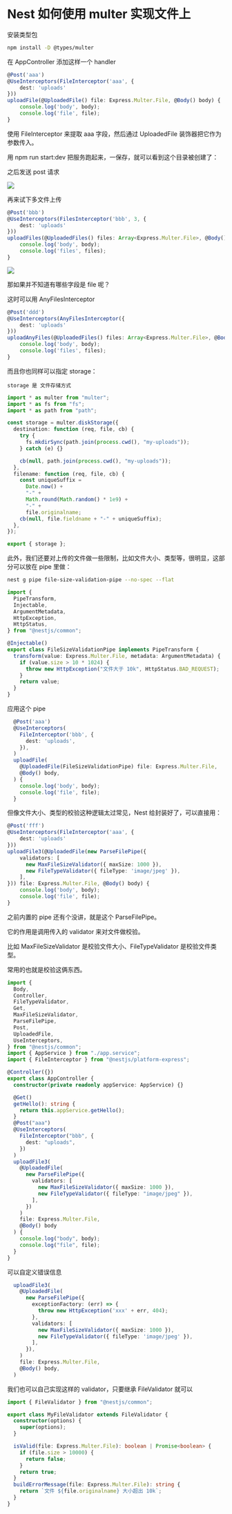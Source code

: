 # Nest 如何使用 multer 实现文件上

安装类型包

```sh
npm install -D @types/multer
```

在 AppController 添加这样一个 handler

```ts
@Post('aaa')
@UseInterceptors(FileInterceptor('aaa', {
    dest: 'uploads'
}))
uploadFile(@UploadedFile() file: Express.Multer.File, @Body() body) {
    console.log('body', body);
    console.log('file', file);
}
```

使用 FileInterceptor 来提取 aaa 字段，然后通过 UploadedFile 装饰器把它作为参数传入。

用 npm run start:dev 把服务跑起来，一保存，就可以看到这个目录被创建了：

之后发送 post 请求

![](./images/14.Nest%20如何使用%20multer%20实现文件上传/上传.jpg)

再来试下多文件上传

```ts
@Post('bbb')
@UseInterceptors(FilesInterceptor('bbb', 3, {
    dest: 'uploads'
}))
uploadFiles(@UploadedFiles() files: Array<Express.Multer.File>, @Body() body) {
    console.log('body', body);
    console.log('files', files);
}

```

![](./images/14.Nest%20如何使用%20multer%20实现文件上传/多文件上传.jpg)

那如果并不知道有哪些字段是 file 呢？

这时可以用 AnyFilesInterceptor

```ts
@Post('ddd')
@UseInterceptors(AnyFilesInterceptor({
    dest: 'uploads'
}))
uploadAnyFiles(@UploadedFiles() files: Array<Express.Multer.File>, @Body() body) {
    console.log('body', body);
    console.log('files', files);
}

```

而且你也同样可以指定 storage：

`storage 是 文件存储方式`

```ts
import * as multer from "multer";
import * as fs from "fs";
import * as path from "path";

const storage = multer.diskStorage({
  destination: function (req, file, cb) {
    try {
      fs.mkdirSync(path.join(process.cwd(), "my-uploads"));
    } catch (e) {}

    cb(null, path.join(process.cwd(), "my-uploads"));
  },
  filename: function (req, file, cb) {
    const uniqueSuffix =
      Date.now() +
      "-" +
      Math.round(Math.random() * 1e9) +
      "-" +
      file.originalname;
    cb(null, file.fieldname + "-" + uniqueSuffix);
  },
});

export { storage };
```

此外，我们还要对上传的文件做一些限制，比如文件大小、类型等，很明显，这部分可以放在 pipe 里做：

```sh
nest g pipe file-size-validation-pipe --no-spec --flat
```

```ts
import {
  PipeTransform,
  Injectable,
  ArgumentMetadata,
  HttpException,
  HttpStatus,
} from "@nestjs/common";

@Injectable()
export class FileSizeValidationPipe implements PipeTransform {
  transform(value: Express.Multer.File, metadata: ArgumentMetadata) {
    if (value.size > 10 * 1024) {
      throw new HttpException("文件大于 10k", HttpStatus.BAD_REQUEST);
    }
    return value;
  }
}
```

应用这个 pipe

```ts
  @Post('aaa')
  @UseInterceptors(
    FileInterceptor('bbb', {
      dest: 'uploads',
    }),
  )
  uploadFile(
    @UploadedFile(FileSizeValidationPipe) file: Express.Multer.File,
    @Body() body,
  ) {
    console.log('body', body);
    console.log('file', file);
  }
```

但像文件大小、类型的校验这种逻辑太过常见，Nest 给封装好了，可以直接用：

```ts
@Post('fff')
@UseInterceptors(FileInterceptor('aaa', {
    dest: 'uploads'
}))
uploadFile3(@UploadedFile(new ParseFilePipe({
    validators: [
      new MaxFileSizeValidator({ maxSize: 1000 }),
      new FileTypeValidator({ fileType: 'image/jpeg' }),
    ],
})) file: Express.Multer.File, @Body() body) {
    console.log('body', body);
    console.log('file', file);
}

```

之前内置的 pipe 还有个没讲，就是这个 ParseFilePipe。

它的作用是调用传入的 validator 来对文件做校验。

比如 MaxFileSizeValidator 是校验文件大小、FileTypeValidator 是校验文件类型。

常用的也就是校验这俩东西。

```ts
import {
  Body,
  Controller,
  FileTypeValidator,
  Get,
  MaxFileSizeValidator,
  ParseFilePipe,
  Post,
  UploadedFile,
  UseInterceptors,
} from "@nestjs/common";
import { AppService } from "./app.service";
import { FileInterceptor } from "@nestjs/platform-express";

@Controller({})
export class AppController {
  constructor(private readonly appService: AppService) {}

  @Get()
  getHello(): string {
    return this.appService.getHello();
  }
  @Post("aaa")
  @UseInterceptors(
    FileInterceptor("bbb", {
      dest: "uploads",
    })
  )
  uploadFile3(
    @UploadedFile(
      new ParseFilePipe({
        validators: [
          new MaxFileSizeValidator({ maxSize: 1000 }),
          new FileTypeValidator({ fileType: "image/jpeg" }),
        ],
      })
    )
    file: Express.Multer.File,
    @Body() body
  ) {
    console.log("body", body);
    console.log("file", file);
  }
}
```

可以自定义错误信息

```ts
  uploadFile3(
    @UploadedFile(
      new ParseFilePipe({
        exceptionFactory: (err) => {
          throw new HttpException('xxx' + err, 404);
        },
        validators: [
          new MaxFileSizeValidator({ maxSize: 1000 }),
          new FileTypeValidator({ fileType: 'image/jpeg' }),
        ],
      }),
    )
    file: Express.Multer.File,
    @Body() body,
  )
```

我们也可以自己实现这样的 validator，只要继承 FileValidator 就可以

```ts
import { FileValidator } from "@nestjs/common";

export class MyFileValidator extends FileValidator {
  constructor(options) {
    super(options);
  }

  isValid(file: Express.Multer.File): boolean | Promise<boolean> {
    if (file.size > 10000) {
      return false;
    }
    return true;
  }
  buildErrorMessage(file: Express.Multer.File): string {
    return `文件 ${file.originalname} 大小超出 10k`;
  }
}
```
